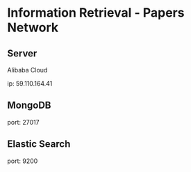 # Information Retrieval - Papers Network

## Server
Alibaba Cloud

ip: 59.110.164.41
## MongoDB
port: 27017

## Elastic Search
port: 9200
